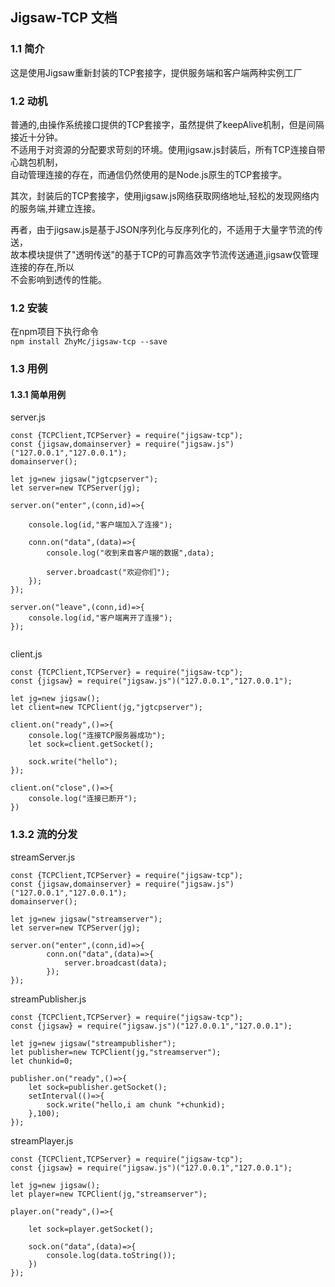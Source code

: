 ## Jigsaw-TCP 文档

### 1.1 简介
  
这是使用Jigsaw重新封装的TCP套接字，提供服务端和客户端两种实例工厂  

### 1.2 动机
    
普通的,由操作系统接口提供的TCP套接字，虽然提供了keepAlive机制，但是间隔接近十分钟。   
不适用于对资源的分配要求苛刻的环境。使用jigsaw.js封装后，所有TCP连接自带心跳包机制，     
自动管理连接的存在，而通信仍然使用的是Node.js原生的TCP套接字。    
     
其次，封装后的TCP套接字，使用jigsaw.js网络获取网络地址,轻松的发现网络内的服务端,并建立连接。    
    
再者，由于jigsaw.js是基于JSON序列化与反序列化的，不适用于大量字节流的传送，   
故本模块提供了"透明传送"的基于TCP的可靠高效字节流传送通道,jigsaw仅管理连接的存在,所以    
不会影响到透传的性能。    

### 1.2 安装
  
在npm项目下执行命令    
```npm install ZhyMc/jigsaw-tcp --save```    
  
### 1.3 用例
  
#### 1.3.1 简单用例
    
server.js    
```
const {TCPClient,TCPServer} = require("jigsaw-tcp");
const {jigsaw,domainserver} = require("jigsaw.js")("127.0.0.1","127.0.0.1");
domainserver();

let jg=new jigsaw("jgtcpserver");
let server=new TCPServer(jg);

server.on("enter",(conn,id)=>{
	
	console.log(id,"客户端加入了连接");

	conn.on("data",(data)=>{
		console.log("收到来自客户端的数据",data);

		server.broadcast("欢迎你们");
	});
});

server.on("leave",(conn,id)=>{
	console.log(id,"客户端离开了连接");
});


```
  

client.js
```
const {TCPClient,TCPServer} = require("jigsaw-tcp");
const {jigsaw} = require("jigsaw.js")("127.0.0.1","127.0.0.1");

let jg=new jigsaw();
let client=new TCPClient(jg,"jgtcpserver");

client.on("ready",()=>{
	console.log("连接TCP服务器成功");
	let sock=client.getSocket();

	sock.write("hello");
});

client.on("close",()=>{
	console.log("连接已断开");
})
```

### 1.3.2 流的分发
    
streamServer.js    
```
const {TCPClient,TCPServer} = require("jigsaw-tcp");
const {jigsaw,domainserver} = require("jigsaw.js")("127.0.0.1","127.0.0.1");
domainserver();

let jg=new jigsaw("streamserver");
let server=new TCPServer(jg);

server.on("enter",(conn,id)=>{
		conn.on("data",(data)=>{
			server.broadcast(data);
		});
});
```
    
streamPublisher.js    
```
const {TCPClient,TCPServer} = require("jigsaw-tcp");
const {jigsaw} = require("jigsaw.js")("127.0.0.1","127.0.0.1");

let jg=new jigsaw("streampublisher");
let publisher=new TCPClient(jg,"streamserver");
let chunkid=0;

publisher.on("ready",()=>{
	let sock=publisher.getSocket();
	setInterval(()=>{
		sock.write("hello,i am chunk "+chunkid);
	},100);
});
```
     
streamPlayer.js    
```
const {TCPClient,TCPServer} = require("jigsaw-tcp");
const {jigsaw} = require("jigsaw.js")("127.0.0.1","127.0.0.1");

let jg=new jigsaw();
let player=new TCPClient(jg,"streamserver");

player.on("ready",()=>{

	let sock=player.getSocket();

	sock.on("data",(data)=>{
		console.log(data.toString());
	})
});
```

